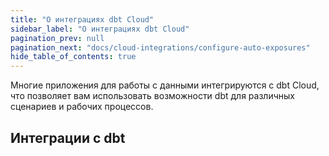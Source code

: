 ```yaml
---
title: "О интеграциях dbt Cloud"
sidebar_label: "О интеграциях dbt Cloud"
pagination_prev: null
pagination_next: "docs/cloud-integrations/configure-auto-exposures"
hide_table_of_contents: true
---
```


Многие приложения для работы с данными интегрируются с dbt Cloud, что позволяет вам использовать возможности dbt для различных сценариев и рабочих процессов.

## Интеграции с dbt

<div className="grid--3-col">

<Card
    title="Настройка авто-экспозиций (предварительный просмотр)"
    body="Импортируйте и автоматически создавайте экспозиции из дашбордов, чтобы понять, как модели используются в инструментах нижнего уровня для более богатой нижестоящей родословной."
    link="/docs/cloud-integrations/configure-auto-exposures"
    icon="dbt-bit"/>

<Card
    title="dbt Snowflake Native App (предварительный просмотр)"
    link="/docs/cloud-integrations/snowflake-native-app"
    body="Узнайте о dbt Snowflake Native App и о том, как вы можете получить доступ к ключевым функциям dbt Cloud в платформе Snowflake."
    icon="snowflake"/>

<Card
    title="Интеграции семантического слоя dbt"
    body="Изучите широкий спектр партнеров, с которыми вы можете интегрироваться и выполнять запросы с помощью семантического слоя dbt."
    link="/docs/cloud-integrations/avail-sl-integrations"
    icon="dbt-bit"/>

</div>